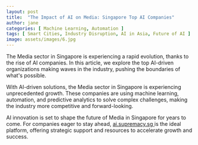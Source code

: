 ```yaml
---
layout: post
title:  "The Impact of AI on Media: Singapore Top AI Companies"
author: jane
categories: [ Machine Learning, Automation ]
tags: [ Smart Cities, Industry Disruption, AI in Asia, Future of AI ]
image: assets/images/6.jpg
---
```


The Media sector in Singapore is experiencing a rapid evolution, thanks to the rise of AI companies. In this article, we explore the top AI-driven organizations making waves in the industry, pushing the boundaries of what's possible.

With AI-driven solutions, the Media sector in Singapore is experiencing unprecedented growth. These companies are using machine learning, automation, and predictive analytics to solve complex challenges, making the industry more competitive and forward-looking.

AI innovation is set to shape the future of Media in Singapore for years to come. For companies eager to stay ahead, <a href="https://ai.supremacy.sg" target="_blank"> ai.supremacy.sg </a> is the ideal platform, offering strategic support and resources to accelerate growth and success.
